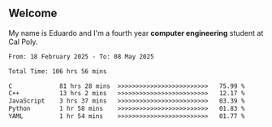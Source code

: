 ## Welcome

 My name is Eduardo and I'm a fourth year **computer engineering** student at Cal Poly.

<!--START_SECTION:waka-->

```txt
From: 18 February 2025 - To: 08 May 2025

Total Time: 106 hrs 56 mins

C             81 hrs 28 mins  >>>>>>>>>>>>>>>>>>>>>>>>>   75.99 %
C++           13 hrs 2 mins   >>>>>>>>>>>>>>>>>>>>>>>>>   12.17 %
JavaScript    3 hrs 37 mins   >>>>>>>>>>>>>>>>>>>>>>>>>   03.39 %
Python        1 hr 58 mins    >>>>>>>>>>>>>>>>>>>>>>>>>   01.83 %
YAML          1 hr 54 mins    >>>>>>>>>>>>>>>>>>>>>>>>>   01.77 %
```

<!--END_SECTION:waka-->

<!--
**lalog12/lalog12** is a ✨ _special_ ✨ repository because its `README.md` (this file) appears on your GitHub profile.

Here are some ideas to get you started:

- 🔭 I’m currently working on ...
- 🌱 I’m currently learning ...
- 👯 I’m looking to collaborate on ...
- 🤔 I’m looking for help with ...
- 💬 Ask me about ...
- 📫 How to reach me: ...
- 😄 Pronouns: ...
- ⚡ Fun fact: ...
-->
